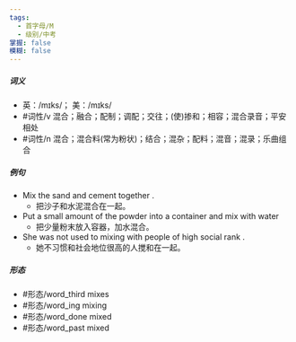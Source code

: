 ```yaml
---
tags:
  - 首字母/M
  - 级别/中考
掌握: false
模糊: false
---
```

##### 词义
- 英：/mɪks/； 美：/mɪks/
- #词性/v  混合；融合；配制；调配；交往；(使)掺和；相容；混合录音；平安相处
- #词性/n  混合；混合料(常为粉状)；结合；混杂；配料；混音；混录；乐曲组合
##### 例句
- Mix the sand and cement together .
	- 把沙子和水泥混合在一起。
- Put a small amount of the powder into a container and mix with water
	- 把少量粉末放入容器，加水混合。
- She was not used to mixing with people of high social rank .
	- 她不习惯和社会地位很高的人搅和在一起。
##### 形态
- #形态/word_third mixes
- #形态/word_ing mixing
- #形态/word_done mixed
- #形态/word_past mixed
